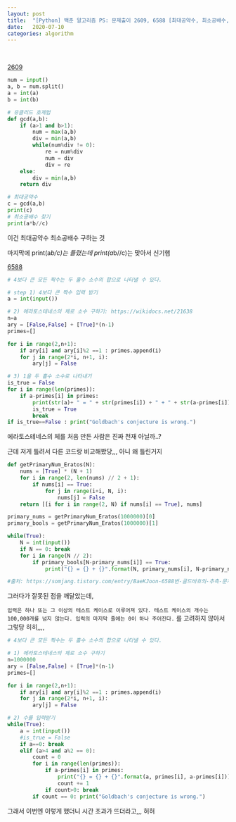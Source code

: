 ```yaml
---
layout: post
title:  "[Python] 백준 알고리즘 PS: 문제출이 2609, 6588 [최대공약수, 최소공배수, 소수]"
date:   2020-07-10
categories: algorithm
---
```


<br>


[2609](https://www.acmicpc.net/problem/2609)
```python
num = input()
a, b = num.split()
a = int(a)
b = int(b)

# 유클리드 호제법
def gcd(a,b):
    if (a>1 and b>1):
        num = max(a,b)
        div = min(a,b)
        while(num%div != 0):
            re = num%div
            num = div
            div = re
    else:
        div = min(a,b)
    return div

# 최대공약수
c = gcd(a,b)
print(c)
# 최소공배수 찾기
print(a*b//c)
```

이건 최대공약수 최소공배수 구하는 것

마지막에 print(a*b/c)는 틀렸는데 print(a*b//c)는 맞아서 신기햄





[6588](https://www.acmicpc.net/problem/6588)

```python
# 4보다 큰 모든 짝수는 두 홀수 소수의 합으로 나타낼 수 있다.

# step 1) 4보다 큰 짝수 입력 받기
a = int(input())

# 2) 에라토스테네스의 체로 소수 구하기: https://wikidocs.net/21638
n=a
ary = [False,False] + [True]*(n-1)
primes=[]

for i in range(2,n+1):
    if ary[i] and ary[i]%2 ==1 : primes.append(i)
    for j in range(2*i, n+1, i):
        ary[j] = False

# 3) 1을 두 홀수 소수로 나타내기
is_true = False
for i in range(len(primes)):
    if a-primes[i] in primes:
        print(str(a)+ " = " + str(primes[i]) + " + " + str(a-primes[i]))
        is_true = True
        break
if is_true==False : print("Goldbach's conjecture is wrong.")
```

에라토스테네스의 체를 처음 만든 사람은 진짜 천재 아닐까..?

근데 저게 틀려서 다른 코드랑 비교해봤당,,, 아니 왜 틀린거지




```python
def getPrimaryNum_Eratos(N):
    nums = [True] * (N + 1)
    for i in range(2, len(nums) // 2 + 1):
        if nums[i] == True:
            for j in range(i+i, N, i):
                nums[j] = False
    return [[i for i in range(2, N) if nums[i] == True], nums]

primary_nums = getPrimaryNum_Eratos(1000000)[0]
primary_bools = getPrimaryNum_Eratos(1000000)[1]

while(True):
    N = int(input())
    if N == 0: break
    for i in range(N // 2):
        if primary_bools[N-primary_nums[i]] == True:
            print("{} = {} + {}".format(N, primary_nums[i], N-primary_nums[i])) break

#출처: https://somjang.tistory.com/entry/BaeKJoon-6588번-골드바흐의-추측-문제-풀이 [솜씨좋은장씨]
```



그러다가 잘못된 점을 깨달았는데,

`입력은 하나 또는 그 이상의 테스트 케이스로 이루어져 있다. 테스트 케이스의 개수는 100,000개를 넘지 않는다. 입력의 마지막 줄에는 0이 하나 주어진다.` 를 고려하지 않아서 그렇당 히히,,,,




```python
# 4보다 큰 모든 짝수는 두 홀수 소수의 합으로 나타낼 수 있다.

# 1) 에라토스테네스의 체로 소수 구하기
n=1000000
ary = [False,False] + [True]*(n-1)
primes=[]

for i in range(2,n+1):
    if ary[i] and ary[i]%2 ==1 : primes.append(i)
    for j in range(2*i, n+1, i):
        ary[j] = False

# 2) 수를 입력받기
while(True):
    a = int(input())
    #is_true = False
    if a==0: break
    elif (a>4 and a%2 == 0):
        count = 0
        for i in range(len(primes)):
            if a-primes[i] in primes:
                print("{} = {} + {}".format(a, primes[i], a-primes[i]))
                count += 1
            if count>0: break
        if count == 0: print("Goldbach's conjecture is wrong.")
```


그래서 이번엔 이렇게 했더니 시간 초과가 뜨더라고,,, 허허
